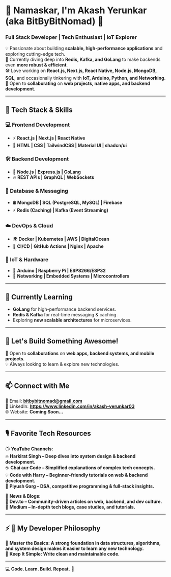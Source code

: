# 🚀 Namaskar, I'm Akash Yerunkar (aka BitByBitNomad) 👋

### **Full Stack Developer | Tech Enthusiast | IoT Explorer**  

💡 Passionate about building **scalable, high-performance applications** and exploring cutting-edge tech.  
📌 Currently diving deep into **Redis, Kafka, and GoLang** to make backends even **more robust & efficient**.  
🛠️ Love working on **React.js, Next.js, React Native, Node.js, MongoDB, SQL**, and occasionally tinkering with **IoT, Arduino, Python, and Networking**.  
🤝 Open to **collaborating** on **web projects, native apps, and backend development**.  

---

## 🔧 **Tech Stack & Skills**  

### **💻 Frontend Development**  
- ⚡ **React.js | Next.js | React Native**  
- 🎨 **HTML | CSS | TailwindCSS | Material UI | shadcn/ui**  

### **🛠 Backend Development**  
- 🚀 **Node.js | Express.js | GoLang**  
- 🔥 **REST APIs | GraphQL | WebSockets**  

### **📡 Database & Messaging**  
- 🛢 **MongoDB | SQL (PostgreSQL, MySQL) | Firebase**  
- ⚡ **Redis (Caching) | Kafka (Event Streaming)**  

### **☁️ DevOps & Cloud**  
- 🌍 **Docker | Kubernetes | AWS | DigitalOcean**  
- 🔄 **CI/CD | GitHub Actions | Nginx | Apache**  

### **🤖 IoT & Hardware**  
- 🔌 **Arduino | Raspberry Pi | ESP8266/ESP32**  
- 📡 **Networking | Embedded Systems | Microcontrollers**  

---

## 🌱 **Currently Learning**  
- **GoLang** for high-performance backend services.  
- **Redis & Kafka** for real-time messaging & caching.  
- Exploring **new scalable architectures** for microservices.  

---

## 🎯 **Let's Build Something Awesome!**  
🚀 Open to **collaborations** on **web apps, backend systems, and mobile projects**.  
💡 Always looking to learn & explore new technologies.  

---

## 📫 **Connect with Me**  
📩 Email: **bitbybitnomad@gmail.com**  
💼 LinkedIn: **https://www.linkedin.com/in/akash-yerunkar03**  
🌐 Website: **Coming Soon...**  

---

## 🎙️ **Favorite Tech Resources**  
📺 **YouTube Channels:**  
🔥 **Harkirat Singh – Deep dives into system design & backend development.**   
☕ **Chai aur Code – Simplified explanations of complex tech concepts.**  
💡 **Code with Harry – Beginner-friendly tutorials on web & backend development.**  
🚀 **Piyush Garg – DSA, competitive programming & full-stack insights.**  

📰 **News & Blogs:**  
📝 **Dev.to – Community-driven articles on web, backend, and dev culture.**  
📖 **Medium – In-depth tech blogs, case studies, and tutorials.**  

---
## ⚡ **🚀 My Developer Philosophy**  
🎵 **Master the Basics: A strong foundation in data structures, algorithms, and system design makes it easier to learn any new technology.**   
🔗 **Keep It Simple: Write clean and maintainable code.**  

---

💻 **Code. Learn. Build. Repeat.** 🚀  
